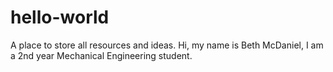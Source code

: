 # hello-world
A place to store all resources and ideas.
Hi, my name is Beth McDaniel, I am a 2nd year Mechanical Engineering student.

